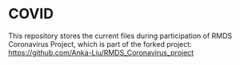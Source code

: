# COVID 

This repository stores the current files during participation of RMDS Coronavirus Project, which is part of the forked project:  
https://github.com/Anka-Liu/RMDS_Coronavirus_project
